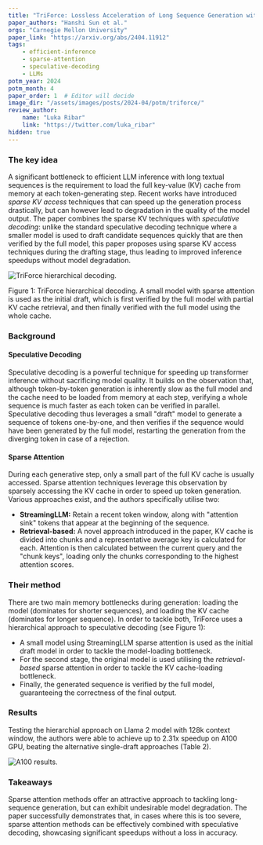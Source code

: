 ```yaml
---
title: "TriForce: Lossless Acceleration of Long Sequence Generation with Hierarchical Speculative Decoding"
paper_authors: "Hanshi Sun et al."
orgs: "Carnegie Mellon University"
paper_link: "https://arxiv.org/abs/2404.11912"
tags:
    - efficient-inference
    - sparse-attention
    - speculative-decoding
    - LLMs
potm_year: 2024
potm_month: 4
paper_order: 1  # Editor will decide
image_dir: "/assets/images/posts/2024-04/potm/triforce/"
review_author:
    name: "Luka Ribar"
    link: "https://twitter.com/luka_ribar"
hidden: true
---
```


### The key idea

A significant bottleneck to efficient LLM inference with long textual sequences is the requirement to load the full key-value (KV) cache from memory at each token-generating step. Recent works have introduced *sparse KV access* techniques that can speed up the generation process drastically, but can however lead to degradation in the quality of the model output. The paper combines the sparse KV techniques with *speculative decoding*: unlike the standard speculative decoding technique where a smaller model is used to draft candidate sequences quickly that are then verified by the full model, this paper proposes using sparse KV access techniques during the drafting stage, thus leading to improved inference speedups without model degradation.

![TriForce hierarchical decoding.](figure_1.png)
<figcaption>Figure 1: TriForce hierarchical decoding. A small model with sparse attention is used as the initial draft, which is first verified by the full model with partial KV cache retrieval, and then finally verified with the full model using the whole cache.</figcaption>

### Background

#### Speculative Decoding

Speculative decoding is a powerful technique for speeding up transformer inference without sacrificing model quality. It builds on the observation that, although token-by-token generation is inherently slow as the full model and the cache need to be loaded from memory at each step, verifying a whole sequence is much faster as each token can be verified in parallel. Speculative decoding thus leverages a small "draft" model to generate a sequence of tokens one-by-one, and then verifies if the sequence would have been generated by the full model, restarting the generation from the diverging token in case of a rejection.

#### Sparse Attention

During each generative step, only a small part of the full KV cache is usually accessed. Sparse attention techniques leverage this observation by sparsely accessing the KV cache in order to speed up token generation. Various approaches exist, and the authors specifically utilise two:

* **StreamingLLM:** Retain a recent token window, along with "attention sink" tokens that appear at the beginning of the sequence.
* **Retrieval-based:** A novel approach introduced in the paper, KV cache is divided into chunks and a representative average key is calculated for each. Attention is then calculated between the current query and the "chunk keys", loading only the chunks corresponding to the highest attention scores.


### Their method

There are two main memory bottlenecks during generation: loading the model (dominates for shorter sequences), and loading the KV cache (dominates for longer sequence). In order to tackle both, TriForce uses a hierarchical approach to speculative decoding (see Figure 1):

* A small model using StreamingLLM sparse attention is used as the initial draft model in order to tackle the model-loading bottleneck.
* For the second stage, the original model is used utilising the *retrieval-based* sparse attention in order to tackle the KV cache-loading bottleneck.
* Finally, the generated sequence is verified by the full model, guaranteeing the correctness of the final output. 

### Results

Testing the hierarchial approach on Llama 2 model with 128k context window, the authors were able to achieve up to 2.31x speedup on A100 GPU, beating the alternative single-draft approaches (Table 2).

![A100 results.](figure_2.png)
<figcaption></figcaption>

### Takeaways

Sparse attention methods offer an attractive approach to tackling long-sequence generation, but can exhibit undesirable model degradation. The paper successfully demonstrates that, in cases where this is too severe, sparse attention methods can be effectively combined with speculative decoding, showcasing significant speedups without a loss in accuracy.
